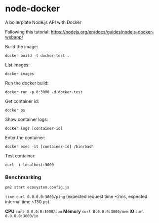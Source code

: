 # node-docker
A boilerplate Node.js API with Docker

Following this tutorial:
https://nodejs.org/en/docs/guides/nodejs-docker-webapp/

Build the image:
```
docker build -t docker-test .
```

List images:
```
docker images
```

Run the docker build:
```
docker run -p 0:3000 -d docker-test
```

Get container id:
```
docker ps
```

Show container logs:
```
docker logs [container-id]
```

Enter the container:
```
docker exec -it [container-id] /bin/bash
```

Test container:
```
curl -i localhost:3000
```

### Benchmarking

`pm2 start ecosystem.config.js`

`time curl 0.0.0.0:3000/ping` (expected request time ~2ms, expected internal time ~130 μs)

**CPU**
`curl 0.0.0.0:3000/cpu`
**Memory**
`curl 0.0.0.0:3000/mem`
**IO**
`curl 0.0.0.0:3000/io`

